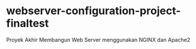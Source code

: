 # webserver-configuration-project-finaltest
Proyek Akhir Membangun Web Server  menggunakan NGINX dan Apache2

